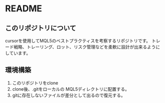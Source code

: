 # README

## このリポジトリについて

cursorを使用してMQL5のベストプラクティスを考察するリポジトリです。
トレード戦略、トレーリング、ロット、リスク管理などを柔軟に設計が出来るようにしています。

## 環境構築

1. このリポジトリをclone
2. clone後、.gitをローカルの MQL5ディレクトリに配置する。
3. gitに存在しないファイルが差分として出るので復元する。
